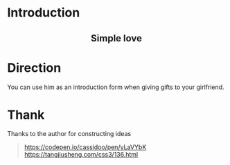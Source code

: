 # Introduction

<h2 style="text-align:center">Simple love</h3>

# Direction

You can use him as an introduction form when giving gifts to your girlfriend.

# Thank

Thanks to the author for constructing ideas

> https://codepen.io/cassidoo/pen/yLaVYbK
> https://tangjiusheng.com/css3/136.html